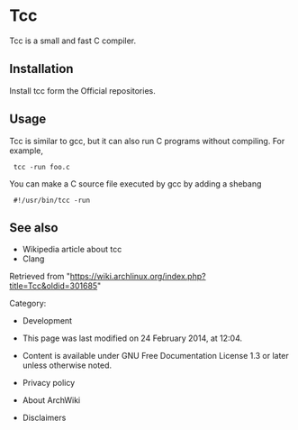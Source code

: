 Tcc
===

Tcc is a small and fast C compiler.

Installation
------------

Install tcc form the Official repositories.

Usage
-----

Tcc is similar to gcc, but it can also run C programs without compiling.
For example,

     tcc -run foo.c

You can make a C source file executed by gcc by adding a shebang

     #!/usr/bin/tcc -run

See also
--------

-   Wikipedia article about tcc
-   Clang

Retrieved from
"https://wiki.archlinux.org/index.php?title=Tcc&oldid=301685"

Category:

-   Development

-   This page was last modified on 24 February 2014, at 12:04.
-   Content is available under GNU Free Documentation License 1.3 or
    later unless otherwise noted.
-   Privacy policy
-   About ArchWiki
-   Disclaimers
